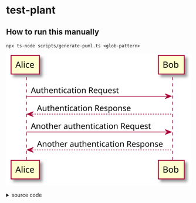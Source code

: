 # test-plant

## How to run this manually

```shell
npx ts-node scripts/generate-puml.ts <glob-pattern>
```

<!-- puml:3d69686b72944c72dca07e8358d9d7544986d9aecc994f7e31707b6d8587324e -->
![UML](docs/generated-assets/3d69686b72944c72dca07e8358d9d7544986d9aecc994f7e31707b6d8587324e.svg)
<details>
<summary>source code</summary>

```puml
@startuml
Alice -> Bob: Authentication Request
Bob --> Alice: Authentication Response

Alice -> Bob: Another authentication Request
Alice <-- Bob: Another authentication Response
@enduml
```
</details>